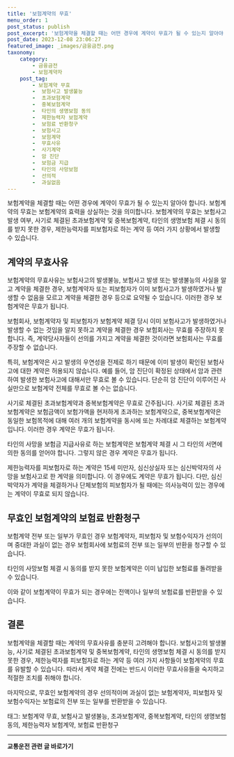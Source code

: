 ```yaml
---
title: '보험계약의 무효'
menu_order: 1
post_status: publish
post_excerpt: '보험계약을 체결할 때는 어떤 경우에 계약이 무효가 될 수 있는지 알아야 합니다. 보험계약의 무효는 보험계약의 효력을 상실하는 것을 의미합니다. 보험계약의 무효는 보험사고 발생 여부, 사기로 체결된 초과보험계약 및 중복보험계약, 타인의 생명보험 체결 시 동의를 받지 못한 경우, 제한능력자를 피보험자로 하는 계약 등 여러 가지 상황에서 발생할 수 있습니다.'
post_date: 2023-12-08 23:06:27
featured_image: _images/금융금전.png
taxonomy:
    category:
        - 금융금전
        - 보험계약자
    post_tag:
        - 보험계약 무효
        -  보험사고 발생불능
        -  초과보험계약
        -  중복보험계약
        -  타인의 생명보험 동의
        -  제한능력자 보험계약
        -  보험료 반환청구
        -  보험사고
        -  보험계약
        -  무효사유
        -  사기계약
        -  암 진단
        -  보험금 지급
        -  타인의 사망보험
        -  선의적
        -  과실없음
---
```



보험계약을 체결할 때는 어떤 경우에 계약이 무효가 될 수 있는지 알아야 합니다. 보험계약의 무효는 보험계약의 효력을 상실하는 것을 의미합니다. 보험계약의 무효는 보험사고 발생 여부, 사기로 체결된 초과보험계약 및 중복보험계약, 타인의 생명보험 체결 시 동의를 받지 못한 경우, 제한능력자를 피보험자로 하는 계약 등 여러 가지 상황에서 발생할 수 있습니다.

## 계약의 무효사유

보험계약의 무효사유는 보험사고의 발생불능, 보험사고 발생 또는 발생불능의 사실을 알고 계약을 체결한 경우, 보험계약자 또는 피보험자가 이미 보험사고가 발생하였거나 발생할 수 없음을 모르고 계약을 체결한 경우 등으로 요약될 수 있습니다. 이러한 경우 보험계약은 무효가 됩니다.

보험회사, 보험계약자 및 피보험자가 보험계약 체결 당시 이미 보험사고가 발생하였거나 발생할 수 없는 것임을 알지 못하고 계약을 체결한 경우 보험회사는 무효를 주장하지 못합니다. 즉, 계약당사자들이 선의를 가지고 계약을 체결한 것이라면 보험회사는 무효를 주장할 수 없습니다. 

특히, 보험계약은 사고 발생의 우연성을 전제로 하기 때문에 이미 발생이 확인된 보험사고에 대한 계약은 허용되지 않습니다. 예를 들어, 암 진단이 확정된 상태에서 암과 관련하여 발생한 보험사고에 대해서만 무효로 볼 수 있습니다. 단순히 암 진단이 이루어진 사실만으로 보험계약 전체를 무효로 볼 수는 없습니다.

사기로 체결된 초과보험계약과 중복보험계약은 무효로 간주됩니다. 사기로 체결된 초과보험계약은 보험금액이 보험가액을 현저하게 초과하는 보험계약으로, 중복보험계약은 동일한 보험목적에 대해 여러 개의 보험계약을 동시에 또는 차례대로 체결하는 보험계약입니다. 이러한 경우 계약은 무효가 됩니다.

타인의 사망을 보험금 지급사유로 하는 보험계약은 보험계약 체결 시 그 타인의 서면에 의한 동의를 얻어야 합니다. 그렇지 않은 경우 계약은 무효가 됩니다.

제한능력자를 피보험자로 하는 계약은 15세 미만자, 심신상실자 또는 심신박약자의 사망을 보험사고로 한 계약을 의미합니다. 이 경우에도 계약은 무효가 됩니다. 다만, 심신박약자가 계약을 체결하거나 단체보험의 피보험자가 될 때에는 의사능력이 있는 경우에는 계약이 무효로 되지 않습니다.

## 무효인 보험계약의 보험료 반환청구

보험계약 전부 또는 일부가 무효인 경우 보험계약자, 피보험자 및 보험수익자가 선의이며 중대한 과실이 없는 경우 보험회사에 보험료의 전부 또는 일부의 반환을 청구할 수 있습니다.

타인의 사망보험 체결 시 동의를 받지 못한 보험계약은 이미 납입한 보험료를 돌려받을 수 있습니다.

이와 같이 보험계약이 무효가 되는 경우에는 전액이나 일부의 보험료를 반환받을 수 있습니다.

## 결론

보험계약을 체결할 때는 계약의 무효사유를 충분히 고려해야 합니다. 보험사고의 발생불능, 사기로 체결된 초과보험계약 및 중복보험계약, 타인의 생명보험 체결 시 동의를 받지 못한 경우, 제한능력자를 피보험자로 하는 계약 등 여러 가지 사항들이 보험계약의 무효를 유발할 수 있습니다. 따라서 계약 체결 전에는 반드시 이러한 무효사유들을 숙지하고 적절한 조치를 취해야 합니다.

마지막으로, 무효인 보험계약의 경우 선의적이며 과실이 없는 보험계약자, 피보험자 및 보험수익자는 보험료의 전부 또는 일부를 반환받을 수 있습니다.

태그: 보험계약 무효, 보험사고 발생불능, 초과보험계약, 중복보험계약, 타인의 생명보험 동의, 제한능력자 보험계약, 보험료 반환청구
<!-- wp:separator -->
<hr class="wp-block-separator has-alpha-channel-opacity"/>
<!-- /wp:separator -->

<!-- wp:group {"backgroundColor":"base","layout":{"type":"constrained"}} -->
<div class="wp-block-group has-base-background-color has-background"><!-- wp:paragraph {"align":"center","fontSize":"medium"} -->
<p class="has-text-align-center has-large-font-size"><strong>교통운전 관련 글 바로가기</strong></p>
<!-- /wp:paragraph -->


<!-- wp:latest-posts
{"categories":[{"id":1440,"count":19,"description":"","link":"https://uknowlaw.com/category/%ea%b5%90%ed%86%b5%ec%9a%b4%ec%a0%84/","name":"교통운전","slug":"교통운전","taxonomy":"category","parent":0,"meta":[],"_links":{"self":[{"href":"https://uknowlaw.com/wp-json/wp/v2/categories/1440"}],"collection":[{"href":"https://uknowlaw.com/wp-json/wp/v2/categories"}],"about":[{"href":"https://uknowlaw.com/wp-json/wp/v2/taxonomies/category"}],"wp:post_type":[{"href":"https://uknowlaw.com/wp-json/wp/v2/posts?categories=1440"}],"curies":[{"name":"wp","href":"https://api.w.org/{rel}","templated":true}]}}],"postsToShow":100,"excerptLength":28,"postLayout":"grid","columns":2,"featuredImageAlign":"left","featuredImageSizeSlug":"large","fontSize":"small"} /--></div>
<!-- /wp:group -->